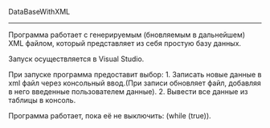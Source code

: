 
DataBaseWithXML 

----------------------------------------------

Программа работает с генерируемым (бновляемым в дальнейшем) XML файлом, который представляет из себя простую базу данных.

Запуск осуществляется в Visual Studio.

При запуске программа предоставит выбор:
	1. Записать новые данные в xml файл через консольный ввод.(При записи обновляет файл, добавляя в него введенные пользователем данные).
	2. Вывести все данные из таблицы в консоль.

Программа работает, пока её не выключить: (while (true)).
